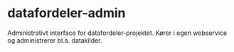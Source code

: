 # datafordeler-admin

Administrativt interface for datafordeler-projektet. Kører i egen webservice og administrerer bl.a. datakilder.
